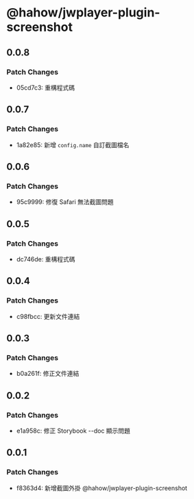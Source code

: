 # @hahow/jwplayer-plugin-screenshot

## 0.0.8

### Patch Changes

- 05cd7c3: 重構程式碼

## 0.0.7

### Patch Changes

- 1a82e85: 新增 `config.name` 自訂截圖檔名

## 0.0.6

### Patch Changes

- 95c9999: 修復 Safari 無法截圖問題

## 0.0.5

### Patch Changes

- dc746de: 重構程式碼

## 0.0.4

### Patch Changes

- c98fbcc: 更新文件連結

## 0.0.3

### Patch Changes

- b0a261f: 修正文件連結

## 0.0.2

### Patch Changes

- e1a958c: 修正 Storybook --doc 顯示問題

## 0.0.1

### Patch Changes

- f8363d4: 新增截圖外掛 @hahow/jwplayer-plugin-screenshot
